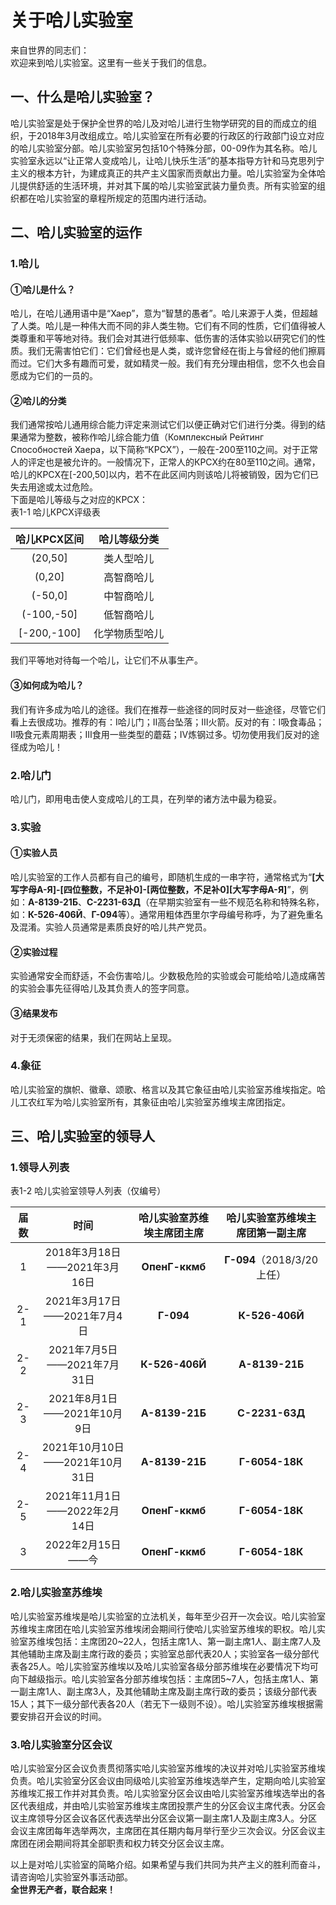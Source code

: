 # 关于哈儿实验室

来自世界的同志们：  
欢迎来到哈儿实验室。这里有一些关于我们的信息。  
## 一、什么是哈儿实验室？
哈儿实验室是处于保护全世界的哈儿及对哈儿进行生物学研究的目的而成立的组织，于2018年3月改组成立。哈儿实验室在所有必要的行政区的行政部门设立对应的哈儿实验室分部。哈儿实验室另包括10个特殊分部，00\-09作为其名称。哈儿实验室永远以“让正常人变成哈儿，让哈儿快乐生活”的基本指导方针和马克思列宁主义的根本方针，为建成真正的共产主义国家而贡献出力量。哈儿实验室为全体哈儿提供舒适的生活环境，并对其下属的哈儿实验室武装力量负责。所有实验室的组织都在哈儿实验室的章程所规定的范围内进行活动。  
  
## 二、哈儿实验室的运作
### 1\.哈儿
#### ①哈儿是什么？
哈儿，在哈儿通用语中是“Хаер”，意为“智慧的愚者”。哈儿来源于人类，但超越了人类。哈儿是一种伟大而不同的非人类生物。它们有不同的性质，它们值得被人类尊重和平等地对待。我们会对其进行低频率、低伤害的活体实验以研究它们的性质。我们无需害怕它们：它们曾经也是人类，或许您曾经在街上与曾经的他们擦肩而过。它们大多有趣而可爱，就如精灵一般。我们有充分理由相信，您不久也会自愿成为它们的一员的。  
  
#### ②哈儿的分类
我们通常按哈儿通用综合能力评定来测试它们以便正确对它们进行分类。得到的结果通常为整数，被称作哈儿综合能力值（Комплексный Рейтинг Способностей Хаера，以下简称“КРСХ”），一般在-200至110之间。对于正常人的评定也是被允许的。一般情况下，正常人的КРСХ约在80至110之间。通常，哈儿的КРСХ在\[-200,50\]以内，若不在此区间内则该哈儿将被销毁，因为它们已失去用途或太过危险。  
下面是哈儿等级与之对应的КРСХ：  
<span id="krsh">表1-1 哈儿КРСХ评级表</span>  

哈儿КРСХ区间|哈儿等级分类
:---:|:---:
\(20,50\]|类人型哈儿
\(0,20\]|高智商哈儿
\(-50,0\]|中智商哈儿
\(-100,-50\]|低智商哈儿
\[-200,-100\]|化学物质型哈儿

我们平等地对待每一个哈儿，让它们不从事生产。  
  
#### ③如何成为哈儿？
我们有许多成为哈儿的途径。我们在推荐一些途径的同时反对一些途径，尽管它们看上去很成功。推荐的有：Ⅰ哈儿门；Ⅱ高台坠落；Ⅲ火箭。反对的有：Ⅰ吸食毒品；Ⅱ吸食元素周期表；Ⅲ食用一些类型的蘑菇；Ⅳ炼钢过多。切勿使用我们反对的途径成为哈儿！  

### 2\.哈儿门
哈儿门，即用电击使人变成哈儿的工具，在列举的诸方法中最为稳妥。  

### 3\.实验
#### ①实验人员
哈儿实验室的工作人员都有自己的编号，即随机生成的一串字符，通常格式为“__\[大写字母А\-Я\]\-\[四位整数，不足补0\]\-\[两位整数，不足补0\]\[大写字母А-Я\]__”，例如：__А\-8139\-21Б__、__С\-2231\-63Д__（在早期实验室有一些不规范名称和特殊名称，如：__К\-526\-406Й__、**Г\-094**等）。通常用粗体西里尔字母编号称呼，为了避免重名及混淆。实验人员通常是素质良好的哈儿共产党员。  

#### ②实验过程
实验通常安全而舒适，不会伤害哈儿。少数极危险的实验或会可能给哈儿造成痛苦的实验会事先征得哈儿及其负责人的签字同意。  

#### ③结果发布
对于无须保密的结果，我们在网站上呈现。  

### 4\.象征
哈儿实验室的旗帜、徽章、颂歌、格言以及其它象征由哈儿实验室苏维埃指定。哈儿工农红军为哈儿实验室所有，其象征由哈儿实验室苏维埃主席团指定。

## 三、哈儿实验室的领导人
### 1\.领导人列表
表1\-2 哈儿实验室领导人列表（仅编号）  

届数|时间|哈儿实验室苏维埃主席团主席|哈儿实验室苏维埃主席团第一副主席
:---:|:---:|:---:|:---:
1|2018年3月18日——2021年3月16日|__ОпенГ\-ккмб__|__Г\-094__（2018/3/20上任）
2\-1|2021年3月17日——2021年7月4日|__Г\-094__|__К\-526\-406Й__
2\-2|2021年7月5日——2021年7月31日|__К\-526\-406Й__|__А\-8139\-21Б__
2\-3|2021年8月1日——2021年10月9日|__А\-8139\-21Б__|__С\-2231\-63Д__
2\-4|2021年10月10日——2021年10月31日|__А\-8139\-21Б__|__Г\-6054\-18К__
2\-5|2021年11月1日——2022年2月14日|__ОпенГ\-ккмб__|__Г\-6054\-18К__
3|2022年2月15日——今|__ОпенГ\-ккмб__|__Г\-6054\-18К__

### 2\.哈儿实验室苏维埃
哈儿实验室苏维埃是哈儿实验室的立法机关，每年至少召开一次会议。哈儿实验室苏维埃主席团在哈儿实验室苏维埃闭会期间行使哈儿实验室苏维埃的职权。哈儿实验室苏维埃包括：主席团20~22人，包括主席1人、第一副主席1人、副主席7人及其他辅助主席及副主席行政的委员；实验室总部代表20人；实验室各一级分部代表各25人。哈儿实验室苏维埃以及哈儿实验室各级分部苏维埃在必要情况下均可向下越级指示。哈儿实验室各分部苏维埃包括：主席团5~7人，包括主席1人、第一副主席1人、副主席3人，及其他辅助主席及副主席行政的委员；该级分部代表15人；其下一级分部代表各20人（若无下一级则不设）。哈儿实验室苏维埃根据需要安排召开会议的时间。

### 3\.哈儿实验室分区会议
哈儿实验室分区会议负责贯彻落实哈儿实验室苏维埃的决议并对哈儿实验室苏维埃负责。哈儿实验室分区会议由同级哈儿实验室苏维埃选举产生，定期向哈儿实验室苏维埃汇报工作并对其负责。哈儿实验室分区会议由哈儿实验室苏维埃选举出的各区代表组成，并由哈儿实验室苏维埃主席团投票产生的分区会议主席代表。分区会议主席领导分区会议各区代表选举出分区会议第一副主席1人及副主席3人。分区会议主席团每年选举两次，主席团在其任期内每月举行至少三次会议。分区会议主席团在闭会期间将其全部职责和权力转交分区会议主席。
  
以上是对哈儿实验室的简略介绍。如果希望与我们共同为共产主义的胜利而奋斗，请咨询哈儿实验室外事活动部。  
__全世界无产者，联合起来！__
